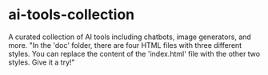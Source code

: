 # ai-tools-collection
A curated collection of AI tools including chatbots, image generators, and more.
"In the 'doc' folder, there are four HTML files with three different styles. You can replace the content of the 'index.html' file with the other two styles. Give it a try!"
